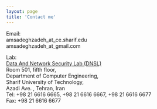 ```yaml
---
layout: page
title: 'Contact me'
---
```


Email:<br>amsadeghzadeh_at_ce.sharif.edu<br>amsadeghzadeh_at_gmail.com

Lab:<br>[Data And Network Security Lab (DNSL)](http://dnsl.ce.sharif.edu)<br>Room 501, fifth floor,<br>Department of Computer Engineering,<br>Sharif University of Technology,<br>Azadi Ave. , Tehran, Iran <br>Tel: +98 21 6616 6665, +98 21 6616 6667, +98 21 6616 6677<br>Fax: +98 21 6616 6677 
